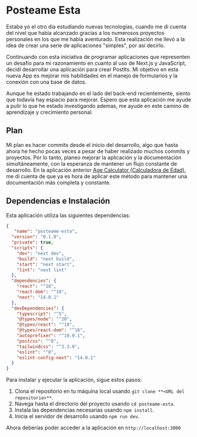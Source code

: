 # Posteame Esta

Estaba yo el otro dia estudiando nuevas tecnologías, cuando me di cuenta del nivel que había alcanzado gracias a los numerosos proyectos personales en los que me había aventurado. Esta realización me llevó a la idea de crear una serie de aplicaciones "simples", por así decirlo.

Continuando con esta iniciativa de programar aplicaciones que representen un desafío para mi razonamiento en cuanto al uso de Next.js y JavaScript, decidí desarrollar una aplicación para crear PostIts. Mi objetivo en esta nueva App es mejorar mis habilidades en el manejo de formularios y la conexión con una base de datos.

Aunque he estado trabajando en el lado del back-end recientemente, siento que todavía hay espacio para mejorar. Espero que esta aplicación me ayude a pulir lo que he estado investigando ademas, me ayude en este camino de aprendizaje y crecimiento personal.

## Plan

Mi plan es hacer commits desde el inicio del desarrollo, algo que hasta ahora he hecho pocas veces a pesar de haber realizado muchos commits y proyectos. Por lo tanto, planeo mejorar la aplicación y la documentación simultáneamente, con la esperanza de mantener un flujo constante de desarrollo. En la aplicación anterior [Age Calculator (Calculadora de Edad)](https://github.com/ArturoGabrielRamirez/AgeCalculator#calculadora-de-edad), me di cuenta de que ya es hora de aplicar este método para mantener una documentación más completa y constante.

## Dependencias e Instalación

Esta aplicación utiliza las siguientes dependencias:

```json
{
   "name": "posteame-esta",
  "version": "0.1.0",
  "private": true,
  "scripts": {
    "dev": "next dev",
    "build": "next build",
    "start": "next start",
    "lint": "next lint"
  },
  "dependencies": {
    "react": "^18",
    "react-dom": "^18",
    "next": "14.0.1"
  },
  "devDependencies": {
    "typescript": "^5",
    "@types/node": "^20",
    "@types/react": "^18",
    "@types/react-dom": "^18",
    "autoprefixer": "^10.0.1",
    "postcss": "^8",
    "tailwindcss": "^3.3.0",
    "eslint": "^8",
    "eslint-config-next": "14.0.1"
  }
}
```

Para instalar y ejecutar la aplicación, sigue estos pasos:

1. Clona el repositorio en tu máquina local usando `git clone **<URL del repositorio>**`.
2. Navega hasta el directorio del proyecto usando `cd posteame-esta`.
3. Instala las dependencias necesarias usando `npm install`.
4. Inicia el servidor de desarrollo usando `npm run dev`.

Ahora deberías poder acceder a la aplicación en `http://localhost:3000`
